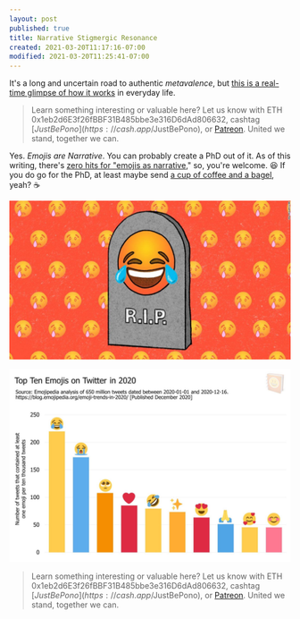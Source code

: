 ```yaml
---
layout: post
published: true
title: Narrative Stigmergic Resonance
created: 2021-03-20T11:17:16-07:00
modified: 2021-03-20T11:25:41-07:00
---
```


It's a long and uncertain road to authentic *metavalence*, but [this is a real-time glimpse of how it works](https://blog.emojipedia.org/is-the-laughing-crying-emoji-cancelled-heres-what-we-know/) in everyday life.

> Learn something interesting or valuable here? Let us know with ETH 0x1eb2d6E3f26fBBF31B485bbe3e316D6dAd806632, cashtag [$JustBePono](https://cash.app/$JustBePono), or [Patreon](https://patreon.com/metavalent). United we stand, together we can.

Yes. *Emojis are Narrative*. You can probably create a PhD out of it. As of this writing, there's [zero hits for "emojis as narrative](https://duckduckgo.com/?t=ffab&q=%22emojis+as+narrative%22&atb=v1-1&ia=web)," so, you're welcome. :laughing: If you do go for the PhD, at least maybe send [a cup of coffee and a bagel](https://patreon.com/metavalent), yeah? :coffee:

![RIP Tears-of-Joy](/images/rip-tears-of-joy.jpg)

![2020 Top 20 Emoji](/images/Top-Ten-Emojis-on-Twitter-2020.jpg)



> Learn something interesting or valuable here? Let us know with ETH 0x1eb2d6E3f26fBBF31B485bbe3e316D6dAd806632, cashtag [$JustBePono](https://cash.app/$JustBePono), or [Patreon](https://patreon.com/metavalent). United we stand, together we can.